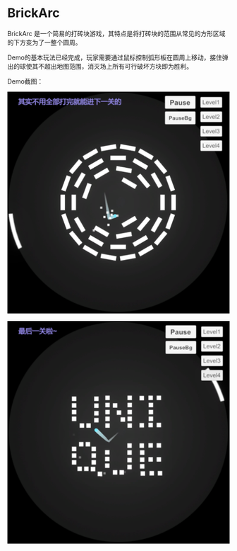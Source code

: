 # BrickArc

BrickArc 是一个简易的打砖块游戏，其特点是将打砖块的范围从常见的方形区域的下方变为了一整个圆周。

Demo的基本玩法已经完成，玩家需要通过鼠标控制弧形板在圆周上移动，接住弹出的球使其不超出地图范围，消灭场上所有可行破坏方块即为胜利。

Demo截图：

![](Screenshot1.png)

![](Screenshot2.png)